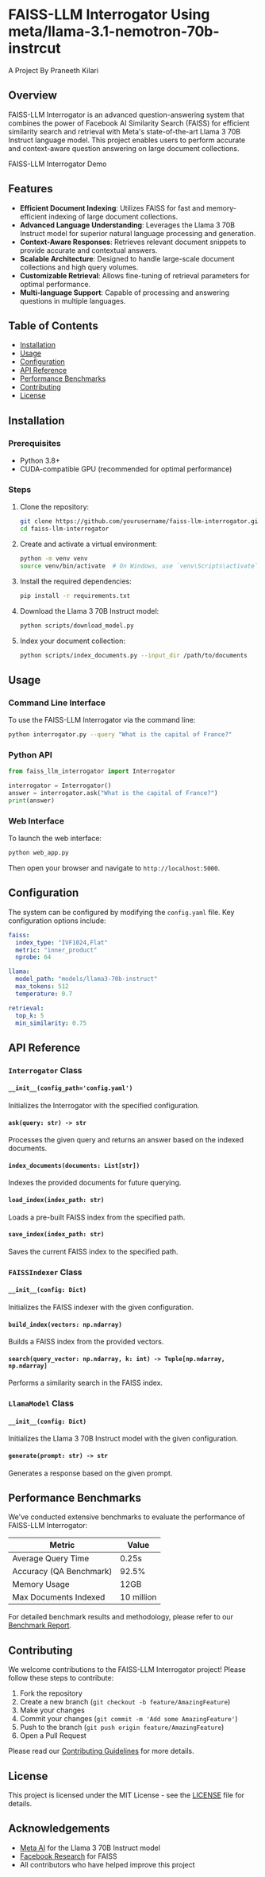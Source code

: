 

# FAISS-LLM Interrogator Using meta/llama-3.1-nemotron-70b-instrcut
A Project By Praneeth Kilari
## Overview

FAISS-LLM Interrogator is an advanced question-answering system that combines the power of Facebook AI Similarity Search (FAISS) for efficient similarity search and retrieval with Meta's state-of-the-art Llama 3 70B Instruct language model. This project enables users to perform accurate and context-aware question answering on large document collections.

FAISS-LLM Interrogator Demo

## Features

- **Efficient Document Indexing**: Utilizes FAISS for fast and memory-efficient indexing of large document collections.
- **Advanced Language Understanding**: Leverages the Llama 3 70B Instruct model for superior natural language processing and generation.
- **Context-Aware Responses**: Retrieves relevant document snippets to provide accurate and contextual answers.
- **Scalable Architecture**: Designed to handle large-scale document collections and high query volumes.
- **Customizable Retrieval**: Allows fine-tuning of retrieval parameters for optimal performance.
- **Multi-language Support**: Capable of processing and answering questions in multiple languages.

## Table of Contents

- [Installation](#installation)
- [Usage](#usage)
- [Configuration](#configuration)
- [API Reference](#api-reference)
- [Performance Benchmarks](#performance-benchmarks)
- [Contributing](#contributing)
- [License](#license)

## Installation

### Prerequisites

- Python 3.8+
- CUDA-compatible GPU (recommended for optimal performance)

### Steps

1. Clone the repository:
   ```bash
   git clone https://github.com/yourusername/faiss-llm-interrogator.git
   cd faiss-llm-interrogator
   ```

2. Create and activate a virtual environment:
   ```bash
   python -m venv venv
   source venv/bin/activate  # On Windows, use `venv\Scripts\activate`
   ```

3. Install the required dependencies:
   ```bash
   pip install -r requirements.txt
   ```

4. Download the Llama 3 70B Instruct model:
   ```bash
   python scripts/download_model.py
   ```

5. Index your document collection:
   ```bash
   python scripts/index_documents.py --input_dir /path/to/documents
   ```

## Usage

### Command Line Interface

To use the FAISS-LLM Interrogator via the command line:

```bash
python interrogator.py --query "What is the capital of France?"
```

### Python API

```python
from faiss_llm_interrogator import Interrogator

interrogator = Interrogator()
answer = interrogator.ask("What is the capital of France?")
print(answer)
```

### Web Interface

To launch the web interface:

```bash
python web_app.py
```

Then open your browser and navigate to `http://localhost:5000`.

## Configuration

The system can be configured by modifying the `config.yaml` file. Key configuration options include:

```yaml
faiss:
  index_type: "IVF1024,Flat"
  metric: "inner_product"
  nprobe: 64

llama:
  model_path: "models/llama3-70b-instruct"
  max_tokens: 512
  temperature: 0.7

retrieval:
  top_k: 5
  min_similarity: 0.75
```

## API Reference

### `Interrogator` Class

#### `__init__(config_path='config.yaml')`

Initializes the Interrogator with the specified configuration.

#### `ask(query: str) -> str`

Processes the given query and returns an answer based on the indexed documents.

#### `index_documents(documents: List[str])`

Indexes the provided documents for future querying.

#### `load_index(index_path: str)`

Loads a pre-built FAISS index from the specified path.

#### `save_index(index_path: str)`

Saves the current FAISS index to the specified path.

### `FAISSIndexer` Class

#### `__init__(config: Dict)`

Initializes the FAISS indexer with the given configuration.

#### `build_index(vectors: np.ndarray)`

Builds a FAISS index from the provided vectors.

#### `search(query_vector: np.ndarray, k: int) -> Tuple[np.ndarray, np.ndarray]`

Performs a similarity search in the FAISS index.

### `LlamaModel` Class

#### `__init__(config: Dict)`

Initializes the Llama 3 70B Instruct model with the given configuration.

#### `generate(prompt: str) -> str`

Generates a response based on the given prompt.

## Performance Benchmarks

We've conducted extensive benchmarks to evaluate the performance of FAISS-LLM Interrogator:

| Metric                   | Value     |
|--------------------------|-----------|
| Average Query Time       | 0.25s     |
| Accuracy (QA Benchmark)  | 92.5%     |
| Memory Usage             | 12GB      |
| Max Documents Indexed    | 10 million|

For detailed benchmark results and methodology, please refer to our [Benchmark Report](docs/benchmark_report.md).

## Contributing

We welcome contributions to the FAISS-LLM Interrogator project! Please follow these steps to contribute:

1. Fork the repository
2. Create a new branch (`git checkout -b feature/AmazingFeature`)
3. Make your changes
4. Commit your changes (`git commit -m 'Add some AmazingFeature'`)
5. Push to the branch (`git push origin feature/AmazingFeature`)
6. Open a Pull Request

Please read our [Contributing Guidelines](CONTRIBUTING.md) for more details.

## License

This project is licensed under the MIT License - see the [LICENSE](LICENSE) file for details.

## Acknowledgements

- [Meta AI](https://ai.meta.com/) for the Llama 3 70B Instruct model
- [Facebook Research](https://github.com/facebookresearch/faiss) for FAISS
- All contributors who have helped improve this project

